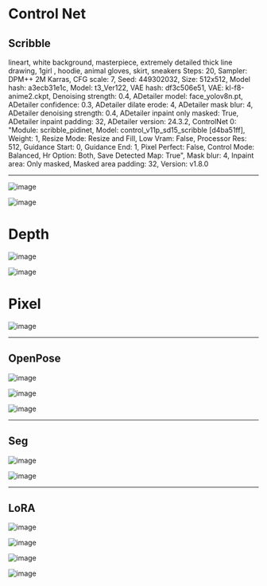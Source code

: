 # Control Net

## Scribble


lineart, white background, masterpiece, extremely detailed thick line drawing, 1girl , hoodie, animal gloves, skirt, sneakers
Steps: 20, Sampler: DPM++ 2M Karras, CFG scale: 7, Seed: 449302032, Size: 512x512, Model hash: a3ecb31e1c, Model: t3_Ver122, VAE hash: df3c506e51, VAE: kl-f8-anime2.ckpt, Denoising strength: 0.4, ADetailer model: face_yolov8n.pt, ADetailer confidence: 0.3, ADetailer dilate erode: 4, ADetailer mask blur: 4, ADetailer denoising strength: 0.4, ADetailer inpaint only masked: True, ADetailer inpaint padding: 32, ADetailer version: 24.3.2, ControlNet 0: "Module: scribble_pidinet, Model: control_v11p_sd15_scribble [d4ba51ff], Weight: 1, Resize Mode: Resize and Fill, Low Vram: False, Processor Res: 512, Guidance Start: 0, Guidance End: 1, Pixel Perfect: False, Control Mode: Balanced, Hr Option: Both, Save Detected Map: True", Mask blur: 4, Inpaint area: Only masked, Masked area padding: 32, Version: v1.8.0

---

![image](https://github.com/junhee4613/AI_Project/blob/main/ControlNet/Scribble_init.png?raw=true)

![image](https://github.com/junhee4613/AI_Project/blob/main/ControlNet/Scribble.png?raw=true)

# Depth

![image](https://github.com/junhee4613/AI_Project/blob/main/ControlNet/00001-4169722348.png?raw=true)

![image](https://github.com/junhee4613/AI_Project/blob/main/ControlNet/00013-1424112336.png?raw=true)


# Pixel

![image](https://github.com/junhee4613/AI_Project/blob/main/ControlNet/00002.png?raw=true)

---

## OpenPose
![image](https://github.com/junhee4613/AI_Project/blob/main/ControlNet/Open_pose/R%20(1).png?raw=true)

![image](https://github.com/junhee4613/AI_Project/blob/main/ControlNet/Open_pose/00111-3045320571.png?raw=true)

![image](https://github.com/junhee4613/AI_Project/blob/main/ControlNet/Open_pose/00038-483575418.png?raw=true)

---
## Seg

![image](https://github.com/junhee4613/AI_Project/blob/main/ControlNet/Open_pose/images%20(1).jpg?raw=true)

![image](https://github.com/junhee4613/AI_Project/blob/main/ControlNet/Open_pose/00074-3433407905.png?raw=true)

---
## LoRA

![image](https://github.com/junhee4613/AI_Project/blob/main/ControlNet/Open_pose/00169-1655991525.png?raw=true)

![image](https://github.com/junhee4613/AI_Project/blob/main/ControlNet/Open_pose/00090-1030066351.png?raw=true)

![image](https://github.com/junhee4613/AI_Project/blob/main/ControlNet/Open_pose/00080-3718997113.png?raw=true)

![image](https://github.com/junhee4613/AI_Project/blob/main/ControlNet/Open_pose/00075-1959183842.png?raw=true)

